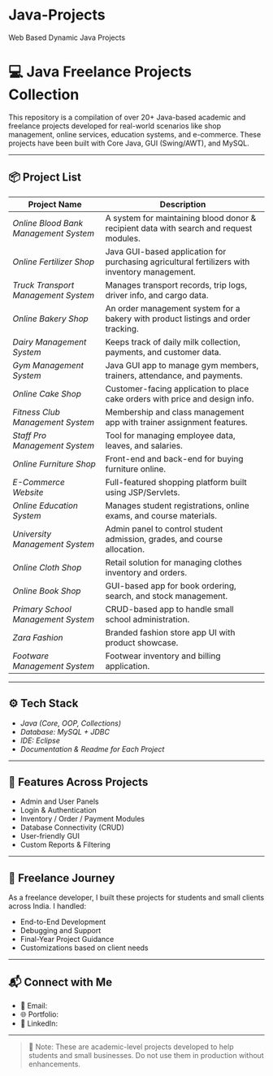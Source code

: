 # Java-Projects
 Web Based Dynamic Java Projects 
# 💻 Java Freelance Projects Collection

This repository is a compilation of over 20+ Java-based academic and freelance projects developed for real-world scenarios like shop management, online services, education systems, and e-commerce. These projects have been built with Core Java, GUI (Swing/AWT), and MySQL.

---

## 📦 Project List

| Project Name | Description |
|--------------|-------------|
| *Online Blood Bank Management System* | A system for maintaining blood donor & recipient data with search and request modules. |
| *Online Fertilizer Shop* | Java GUI-based application for purchasing agricultural fertilizers with inventory management. |
| *Truck Transport Management System* | Manages transport records, trip logs, driver info, and cargo data. |
| *Online Bakery Shop* | An order management system for a bakery with product listings and order tracking. |
| *Dairy Management System* | Keeps track of daily milk collection, payments, and customer data. |
| *Gym Management System* | Java GUI app to manage gym members, trainers, attendance, and payments. |
| *Online Cake Shop* | Customer-facing application to place cake orders with price and design info. |
| *Fitness Club Management System* | Membership and class management app with trainer assignment features. |
| *Staff Pro Management System* | Tool for managing employee data, leaves, and salaries. |
| *Online Furniture Shop* | Front-end and back-end for buying furniture online. |
| *E-Commerce Website* | Full-featured shopping platform built using JSP/Servlets. |
| *Online Education System* | Manages student registrations, online exams, and course materials. |
| *University Management System* | Admin panel to control student admission, grades, and course allocation. |
| *Online Cloth Shop* | Retail solution for managing clothes inventory and orders. |
| *Online Book Shop* | GUI-based app for book ordering, search, and stock management. |
| *Primary School Management System* | CRUD-based app to handle small school administration. |
| *Zara Fashion* | Branded fashion store app UI with product showcase. |
| *Footware Management System* | Footwear inventory and billing application. |

---

## ⚙ Tech Stack

- *Java (Core, OOP, Collections)*
- *Database: MySQL + JDBC*
- *IDE: Eclipse*
- *Documentation & Readme for Each Project*

---

## 🧠 Features Across Projects

- Admin and User Panels
- Login & Authentication
- Inventory / Order / Payment Modules
- Database Connectivity (CRUD)
- User-friendly GUI
- Custom Reports & Filtering

---

## 🚀 Freelance Journey

As a freelance developer, I built these projects for students and small clients across India. I handled:
- End-to-End Development  
- Debugging and Support  
- Final-Year Project Guidance  
- Customizations based on client needs  

---

## 📬 Connect with Me

- 📧 Email: 
- 🌐 Portfolio:
- 🔗 LinkedIn:  

---

> 📌 Note: These are academic-level projects developed to help students and small businesses. Do not use them in production without enhancements.